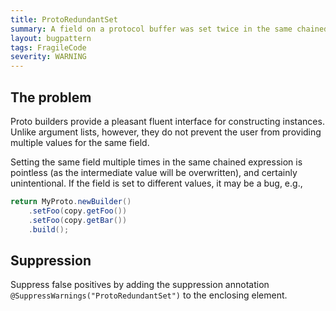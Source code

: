 ```yaml
---
title: ProtoRedundantSet
summary: A field on a protocol buffer was set twice in the same chained expression.
layout: bugpattern
tags: FragileCode
severity: WARNING
---
```


<!--
*** AUTO-GENERATED, DO NOT MODIFY ***
To make changes, edit the @BugPattern annotation or the explanation in docs/bugpattern.
-->


## The problem
Proto builders provide a pleasant fluent interface for constructing instances.
Unlike argument lists, however, they do not prevent the user from providing
multiple values for the same field.

Setting the same field multiple times in the same chained expression is
pointless (as the intermediate value will be overwritten), and certainly
unintentional. If the field is set to different values, it may be a bug, e.g.,

```java
return MyProto.newBuilder()
    .setFoo(copy.getFoo())
    .setFoo(copy.getBar())
    .build();
```

## Suppression
Suppress false positives by adding the suppression annotation `@SuppressWarnings("ProtoRedundantSet")` to the enclosing element.
